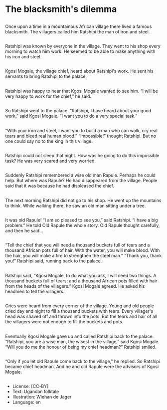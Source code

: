 # The blacksmith's dilemma

##
Once upon a time in a mountainous
African village there lived a famous
blacksmith.
The villagers called him Ratshipi the man of iron and steel.

##
Ratshipi was known by everyone in
the village.
They went to his shop every
morning to watch him work.
He seemed to be able to make
anything with his iron and steel.

##
Kgosi Mogale, the village chief,
heard about Ratshipi's work.
He sent his servants to bring
Ratshipi to the palace.

##
Ratshipi was happy to hear that
Kgosi Mogale wanted to see him.
“I will be very happy to work for the
chief,” he said.

##
So Ratshipi went to the palace.
“Ratshipi, I have heard about your
good work,” said Kgosi Mogale.
“I want you to do a very special
task.”

##
“With your iron and steel, I want
you to build a man who can walk,
cry real tears and bleed real human
blood.”
“Impossible!” thought Ratshipi. But
no one could say no to the king in
this village.

##
Ratshipi could not sleep that night.
How was he going to do this
impossible task?
He was very scared and very
worried.

##
Suddenly Ratshipi remembered a
wise old man Rapule. Perhaps he
could help.
But where was Rapule? He had
disappeared from the village.
People said that it was because he
had displeased the chief.

##
The next morning Ratshipi did not
go to his shop.
He went up the mountains to think.
While walking there, he saw an old
man sitting under a tree.

##
It was old Rapule!
“I am so pleased to see you,” said
Ratshipi.
“I have a big problem.”
He told Old Rapule the whole story.
Old Rapule thought carefully, and
then he said...

##
“Tell the chief that you will need a
thousand buckets full of tears and a
thousand African pots full of hair.
With the water, you will make
blood. With the hair, you will make
a fire to strengthen the steel man.”
“Thank you, thank you!” Ratshipi
said, running back to the palace.

##
Ratshipi said, “Kgosi Mogale, to do
what you ask, I will need two things.
A thousand buckets full of tears;
and a thousand African pots filled
with hair from the heads of the
villagers.”
Kgosi Mogale agreed. He asked his
headmen to tell the villagers.

##
Cries were heard from every corner
of the village. Young and old people
cried day and night to fill a
thousand buckets with tears.
Every villager's head was shaved
off and thrown into the pots.
But the tears and hair of all the
villagers were not enough to fill the
buckets and pots.

##
Eventually Kgosi Mogale gave up
and called Ratshipi back to the
palace.
“Ratshipi, you are a wise man, the
wisest in the village,” said Kgosi
Mogale. “Will you do me the honour
of being my chief headman?”
Ratshipi smiled.

##
“Only if you let old Rapule come
back to the village,” he replied.
So Ratshipi became chief headman.
And he and old Rapule were the
advisors of Kgosi Mogale.

##
* License: [CC-BY]
* Text: Ugandan folktale
* Illustration: Wiehan de Jager
* Language: en
